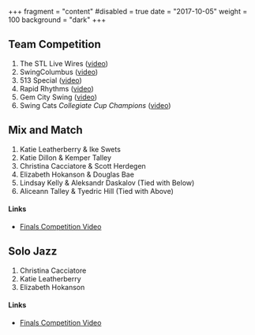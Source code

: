 +++
fragment = "content"
#disabled = true
date = "2017-10-05"
weight = 100
background = "dark"
+++

## Team Competition

1. The STL Live Wires ([video](https://www.youtube.com/watch?v=g_Lwzy6jCSI&list=PLw2dfcFL5AM7BKuyq5a2SIASCQVbbvWH5&index=3))
2. SwingColumbus ([video](https://www.youtube.com/watch?v=WptTFugF3tc&list=PLw2dfcFL5AM7BKuyq5a2SIASCQVbbvWH5&index=4))
3. 513 Special ([video](https://www.youtube.com/watch?v=BgJNV66VH-E&list=PLw2dfcFL5AM7BKuyq5a2SIASCQVbbvWH5&index=5))
4. Rapid Rhythms ([video](https://www.youtube.com/watch?v=ywET0n2FKnc&list=PLw2dfcFL5AM7BKuyq5a2SIASCQVbbvWH5&index=8))
5. Gem City Swing ([video](https://www.youtube.com/watch?v=i2Qsec5y8F0&list=PLw2dfcFL5AM7BKuyq5a2SIASCQVbbvWH5&index=7))
6. Swing Cats *Collegiate Cup Champions* ([video](https://www.youtube.com/watch?v=DrrYBJ2Temg&list=PLw2dfcFL5AM7BKuyq5a2SIASCQVbbvWH5&index=6))

## Mix and Match

1. Katie Leatherberry & Ike Swets
2. Katie Dillon & Kemper Talley
3. Christina Cacciatore & Scott Herdegen
4. Elizabeth Hokanson & Douglas Bae
5. Lindsay Kelly & Aleksandr Daskalov (Tied with Below)
6. Aliceann Talley & Tyedric Hill (Tied with Above)

#### Links

* [Finals Competition Video](https://www.youtube.com/watch?v=jjVCKiBdUe8&list=PLw2dfcFL5AM7BKuyq5a2SIASCQVbbvWH5&index=1)

## Solo Jazz

1. Christina Cacciatore
2. Katie Leatherberry
3. Elizabeth Hokanson

#### Links

* [Finals Competition Video](https://www.youtube.com/watch?v=jr4FFwGZr5k&list=PLw2dfcFL5AM7BKuyq5a2SIASCQVbbvWH5&index=2)
